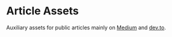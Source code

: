 # Article Assets

Auxiliary assets for public articles mainly on [Medium](https://medium.com/@oblalex) and [dev.to](https://dev.to/oblalex).
